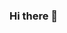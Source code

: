 ### Hi there 👋

<!--
**bjork-dev/bjork-dev** is a ✨ _special_ ✨ repository because its `README.md` (this file) appears on your GitHub profile.

![Liams GitHub stats](https://github-readme-stats.vercel.app/api?username=bjork-dev&count_private=true)
